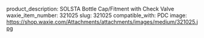 product_description: SOLSTA Bottle Cap/Fitment with Check Valve 
waxie_item_number: 321025
slug: 321025
compatible_with: PDC
image: https://shop.waxie.com/Attachments/attachments/images/medium/321025.jpg

